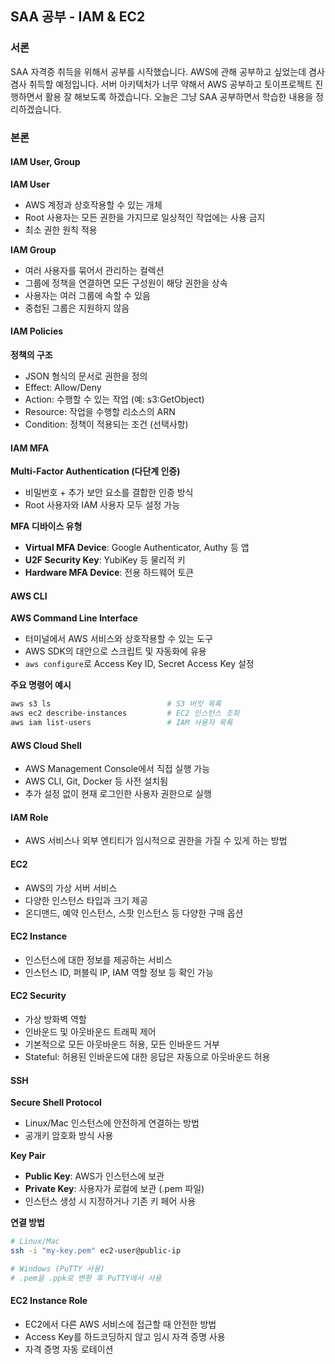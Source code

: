 ## SAA 공부 - IAM & EC2

### 서론 
SAA 자격증 취득을 위해서 공부를 시작했습니다. AWS에 관해 공부하고 싶었는데 겸사겸사 취득할 예정입니다.
서버 아키텍처가 너무 약해서 AWS 공부하고 토이프로젝트 진행하면서 활용 잘 해보도록 하겠습니다. 
오늘은 그냥 SAA 공부하면서 학습한 내용을 정리하겠습니다.

### 본론

#### IAM User, Group 

**IAM User**
- AWS 계정과 상호작용할 수 있는 개체
- Root 사용자는 모든 권한을 가지므로 일상적인 작업에는 사용 금지
- 최소 권한 원칙 적용

**IAM Group**
- 여러 사용자를 묶어서 관리하는 컬렉션
- 그룹에 정책을 연결하면 모든 구성원이 해당 권한을 상속
- 사용자는 여러 그룹에 속할 수 있음
- 중첩된 그룹은 지원하지 않음

#### IAM Policies

**정책의 구조**
- JSON 형식의 문서로 권한을 정의
- Effect: Allow/Deny
- Action: 수행할 수 있는 작업 (예: s3:GetObject)
- Resource: 작업을 수행할 리소스의 ARN
- Condition: 정책이 적용되는 조건 (선택사항)

#### IAM MFA

**Multi-Factor Authentication (다단계 인증)**
- 비밀번호 + 추가 보안 요소를 결합한 인증 방식
- Root 사용자와 IAM 사용자 모두 설정 가능

**MFA 디바이스 유형**
- **Virtual MFA Device**: Google Authenticator, Authy 등 앱
- **U2F Security Key**: YubiKey 등 물리적 키
- **Hardware MFA Device**: 전용 하드웨어 토큰

#### AWS CLI

**AWS Command Line Interface**
- 터미널에서 AWS 서비스와 상호작용할 수 있는 도구
- AWS SDK의 대안으로 스크립트 및 자동화에 유용
- `aws configure`로 Access Key ID, Secret Access Key 설정

**주요 명령어 예시**
```bash
aws s3 ls                          # S3 버킷 목록
aws ec2 describe-instances         # EC2 인스턴스 조회
aws iam list-users                 # IAM 사용자 목록
```

#### AWS Cloud Shell

- AWS Management Console에서 직접 실행 가능
- AWS CLI, Git, Docker 등 사전 설치됨
- 추가 설정 없이 현재 로그인한 사용자 권한으로 실행

#### IAM Role

- AWS 서비스나 외부 엔티티가 임시적으로 권한을 가질 수 있게 하는 방법

#### EC2

- AWS의 가상 서버 서비스
- 다양한 인스턴스 타입과 크기 제공
- 온디맨드, 예약 인스턴스, 스팟 인스턴스 등 다양한 구매 옵션

#### EC2 Instance

- 인스턴스에 대한 정보를 제공하는 서비스
- 인스턴스 ID, 퍼블릭 IP, IAM 역할 정보 등 확인 가능

#### EC2 Security

- 가상 방화벽 역할
- 인바운드 및 아웃바운드 트래픽 제어
- 기본적으로 모든 아웃바운드 허용, 모든 인바운드 거부
- Stateful: 허용된 인바운드에 대한 응답은 자동으로 아웃바운드 허용

#### SSH

**Secure Shell Protocol**
- Linux/Mac 인스턴스에 안전하게 연결하는 방법
- 공개키 암호화 방식 사용

**Key Pair**
- **Public Key**: AWS가 인스턴스에 보관
- **Private Key**: 사용자가 로컬에 보관 (.pem 파일)
- 인스턴스 생성 시 지정하거나 기존 키 페어 사용

**연결 방법**
```bash
# Linux/Mac
ssh -i "my-key.pem" ec2-user@public-ip

# Windows (PuTTY 사용)
# .pem을 .ppk로 변환 후 PuTTY에서 사용
```

#### EC2 Instance Role

- EC2에서 다른 AWS 서비스에 접근할 때 안전한 방법
- Access Key를 하드코딩하지 않고 임시 자격 증명 사용
- 자격 증명 자동 로테이션
